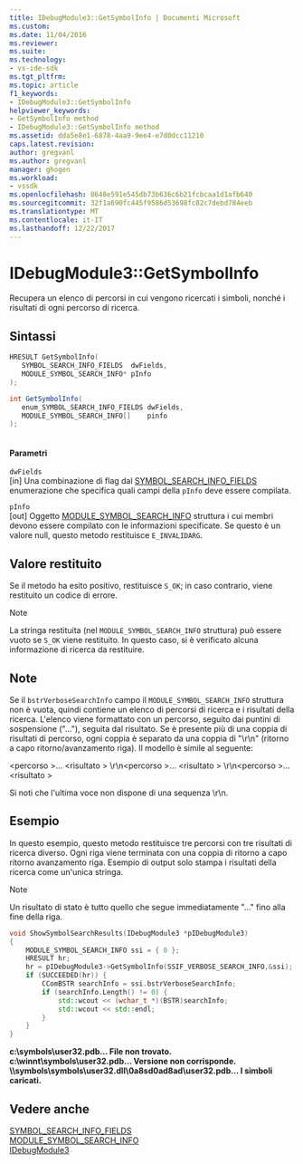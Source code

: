 ```yaml
---
title: IDebugModule3::GetSymbolInfo | Documenti Microsoft
ms.custom: 
ms.date: 11/04/2016
ms.reviewer: 
ms.suite: 
ms.technology:
- vs-ide-sdk
ms.tgt_pltfrm: 
ms.topic: article
f1_keywords:
- IDebugModule3::GetSymbolInfo
helpviewer_keywords:
- GetSymbolInfo method
- IDebugModule3::GetSymbolInfo method
ms.assetid: dda5e8e1-6878-4aa9-9ee4-e7d0dcc11210
caps.latest.revision: 
author: gregvanl
ms.author: gregvanl
manager: ghogen
ms.workload:
- vssdk
ms.openlocfilehash: 8648e591e545db73b636c6b21fcbcaa1d1afb640
ms.sourcegitcommit: 32f1a690fc445f9586d53698fc82c7debd784eeb
ms.translationtype: MT
ms.contentlocale: it-IT
ms.lasthandoff: 12/22/2017
---
```

# <a name="idebugmodule3getsymbolinfo"></a>IDebugModule3::GetSymbolInfo
Recupera un elenco di percorsi in cui vengono ricercati i simboli, nonché i risultati di ogni percorso di ricerca.  
  
## <a name="syntax"></a>Sintassi  
  
```cpp  
HRESULT GetSymbolInfo(  
   SYMBOL_SEARCH_INFO_FIELDS  dwFields,  
   MODULE_SYMBOL_SEARCH_INFO* pInfo  
);  
```  
  
```csharp  
int GetSymbolInfo(  
   enum_SYMBOL_SEARCH_INFO_FIELDS dwFields,   
   MODULE_SYMBOL_SEARCH_INFO[]    pinfo  
);  
  
```  
  
#### <a name="parameters"></a>Parametri  
 `dwFields`  
 [in] Una combinazione di flag dal [SYMBOL_SEARCH_INFO_FIELDS](../../../extensibility/debugger/reference/symbol-search-info-fields.md) enumerazione che specifica quali campi della `pInfo` deve essere compilata.  
  
 `pInfo`  
 [out] Oggetto [MODULE_SYMBOL_SEARCH_INFO](../../../extensibility/debugger/reference/module-symbol-search-info.md) struttura i cui membri devono essere compilato con le informazioni specificate. Se questo è un valore null, questo metodo restituisce `E_INVALIDARG`.  
  
## <a name="return-value"></a>Valore restituito  
 Se il metodo ha esito positivo, restituisce `S_OK`; in caso contrario, viene restituito un codice di errore.  
  
> [!NOTE]
>  La stringa restituita (nel `MODULE_SYMBOL_SEARCH_INFO` struttura) può essere vuoto se `S_OK` viene restituito. In questo caso, si è verificato alcuna informazione di ricerca da restituire.  
  
## <a name="remarks"></a>Note  
 Se il `bstrVerboseSearchInfo` campo il `MODULE_SYMBOL_SEARCH_INFO` struttura non è vuota, quindi contiene un elenco di percorsi di ricerca e i risultati della ricerca. L'elenco viene formattato con un percorso, seguito dai puntini di sospensione ("..."), seguita dal risultato. Se è presente più di una coppia di risultati di percorso, ogni coppia è separato da una coppia di "\r\n" (ritorno a capo ritorno/avanzamento riga). Il modello è simile al seguente:  
  
 \<percorso >... \<risultato > \r\n\<percorso >... \<risultato > \r\n\<percorso >... \<risultato >  
  
 Si noti che l'ultima voce non dispone di una sequenza \r\n.  
  
## <a name="example"></a>Esempio  
 In questo esempio, questo metodo restituisce tre percorsi con tre risultati di ricerca diverso. Ogni riga viene terminata con una coppia di ritorno a capo ritorno avanzamento riga. Esempio di output solo stampa i risultati della ricerca come un'unica stringa.  
  
> [!NOTE]
>  Un risultato di stato è tutto quello che segue immediatamente "…" fino alla fine della riga.  
  
```cpp  
void ShowSymbolSearchResults(IDebugModule3 *pIDebugModule3)  
{  
    MODULE_SYMBOL_SEARCH_INFO ssi = { 0 };  
    HRESULT hr;  
    hr = pIDebugModule3->GetSymbolInfo(SSIF_VERBOSE_SEARCH_INFO,&ssi);  
    if (SUCCEEDED(hr)) {  
        CComBSTR searchInfo = ssi.bstrVerboseSearchInfo;  
        if (searchInfo.Length() != 0) {  
            std::wcout << (wchar_t *)(BSTR)searchInfo;  
            std::wcout << std::endl;  
        }  
    }  
}  
```  
  
 **c:\symbols\user32.pdb... File non trovato.**  
**c:\winnt\symbols\user32.pdb... Versione non corrisponde.**  
**\\\symbols\symbols\user32.dll\0a8sd0ad8ad\user32.pdb... I simboli caricati.**   
## <a name="see-also"></a>Vedere anche  
 [SYMBOL_SEARCH_INFO_FIELDS](../../../extensibility/debugger/reference/symbol-search-info-fields.md)   
 [MODULE_SYMBOL_SEARCH_INFO](../../../extensibility/debugger/reference/module-symbol-search-info.md)   
 [IDebugModule3](../../../extensibility/debugger/reference/idebugmodule3.md)